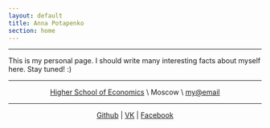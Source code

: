 ```yaml
---
layout: default
title: Anna Potapenko
section: home
---
```


*****

<p style="text-align: justify" markdown="1">

This is my personal page. I should write many interesting facts about myself here.
Stay tuned! :)

</p>

*****

<div style="text-align:center" markdown="1">

[Higher School of Economics][HSE] \\
Moscow \\
<my@email>

*****

[Github][] |
[VK][] |
[Facebook][]

</div>

  [HSE]: http://www.hse.ru/en/org/hse/info/
  [Github]: http://github.com/
  [Facebook]: http://www.facebook.com
  [VK]: http://vk.com
